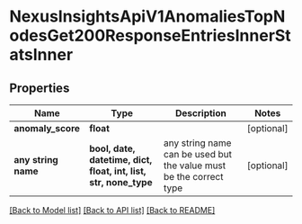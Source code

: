 # NexusInsightsApiV1AnomaliesTopNodesGet200ResponseEntriesInnerStatsInner


## Properties
Name | Type | Description | Notes
------------ | ------------- | ------------- | -------------
**anomaly_score** | **float** |  | [optional] 
**any string name** | **bool, date, datetime, dict, float, int, list, str, none_type** | any string name can be used but the value must be the correct type | [optional]

[[Back to Model list]](../README.md#documentation-for-models) [[Back to API list]](../README.md#documentation-for-api-endpoints) [[Back to README]](../README.md)


